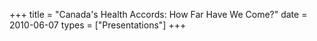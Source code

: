 +++
title = "Canada's Health Accords: How Far Have We Come?"
date = 2010-06-07
types = ["Presentations"]
+++
